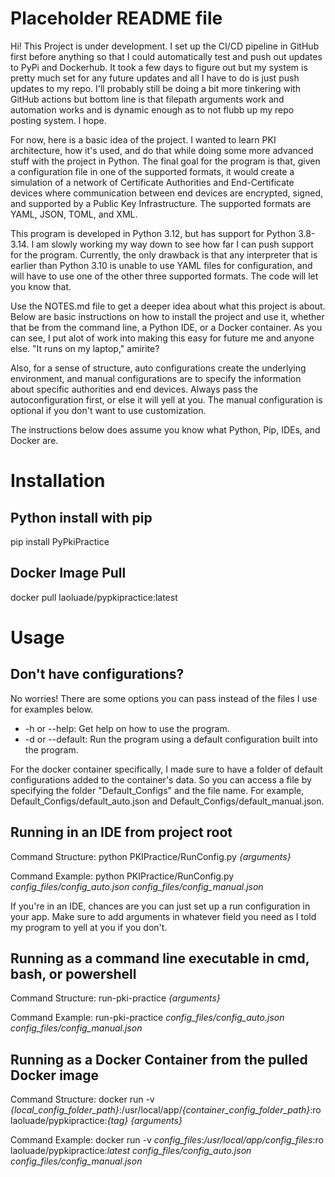 # Placeholder README file

Hi! This Project is under development. I set up the CI/CD pipeline in GitHub first before anything so that I could
automatically test and push out updates to PyPi and Dockerhub. It took a few days to figure out but my system is
pretty much set for any future updates and all I have to do is just push updates to my repo. I'll probably still be
doing a bit more tinkering with GitHub actions but bottom line is that filepath arguments work and automation works and
is dynamic enough as to not flubb up my repo posting system. I hope.

For now, here is a basic idea of the project. I wanted to learn PKI architecture, how it's used, and do that while
doing some more advanced stuff with the project in Python. The final goal for the program is that, given a 
configuration file in one of the supported formats, it would create a simulation of a network of Certificate 
Authorities and End-Certificate devices where communication between end devices are encrypted, signed, and supported by
a Public Key Infrastructure. The supported formats are YAML, JSON, TOML, and XML.

This program is developed in Python 3.12, but has support for Python 3.8-3.14. I am slowly working my way down to
see how far I can push support for the program. Currently, the only drawback is that any interpreter that is earlier
than Python 3.10 is unable to use YAML files for configuration, and will have to use one of the other three supported
formats. The code will let you know that.

Use the NOTES.md file to get a deeper idea about what this project is about. Below are basic instructions on how to
install the project and use it, whether that be from the command line, a Python IDE, or a Docker container. As you can
see, I put alot of work into making this easy for future me and anyone else. "It runs on my laptop," amirite?

Also, for a sense of structure, auto configurations create the underlying environment, and manual configurations are
to specify the information about specific authorities and end devices. Always pass the autoconfiguration first, or 
else it will yell at you. The manual configuration is optional if you don't want to use customization.

The instructions below does assume you know what Python, Pip, IDEs, and Docker are.

# Installation

## Python install with pip

pip install PyPkiPractice

## Docker Image Pull

docker pull laoluade/pypkipractice:latest

# Usage

## Don't have configurations?

No worries! There are some options you can pass instead of the files I use for examples below.

* -h or --help: Get help on how to use the program.
* -d or --default: Run the program using a default configuration built into the program.

For the docker container specifically, I made sure to have a folder of default configurations added to the container's
data. So you can access a file by specifying the folder "Default_Configs" and the file name. For example, 
Default_Configs/default_auto.json and Default_Configs/default_manual.json.

## Running in an IDE from project root

Command Structure: python PKIPractice/RunConfig.py _{arguments}_

Command Example: python PKIPractice/RunConfig.py _config_files/config_auto.json config_files/config_manual.json_

If you're in an IDE, chances are you can just set up a run configuration in your app. Make sure to add arguments in
whatever field you need as I told my program to yell at you if you don't.

## Running as a command line executable in cmd, bash, or powershell

Command Structure: run-pki-practice _{arguments}_

Command Example: run-pki-practice _config_files/config_auto.json config_files/config_manual.json_

## Running as a Docker Container from the pulled Docker image

Command Structure: docker run -v _{local_config_folder_path}_:/usr/local/app/_{container_config_folder_path}_:ro 
laoluade/pypkipractice:_{tag}_ _{arguments}_

Command Example: docker run -v _config_files_:_/usr/local/app/config_files_:ro laoluade/pypkipractice:_latest 
config_files/config_auto.json config_files/config_manual.json_